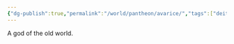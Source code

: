 ```yaml
---
{"dg-publish":true,"permalink":"/world/pantheon/avarice/","tags":["deity","old-world"],"noteIcon":""}
---
```


A god of the old world.